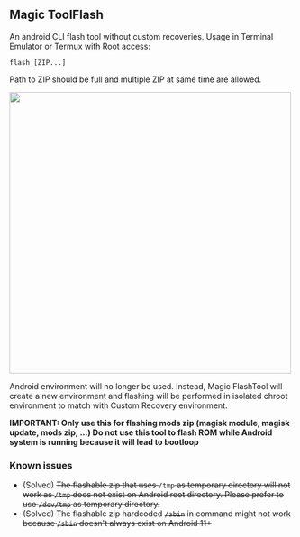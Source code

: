 ## Magic ToolFlash

An android CLI flash tool without custom recoveries. Usage in Terminal Emulator or Termux with Root access: 
```
flash [ZIP...]
```

Path to ZIP should be full and multiple ZIP at same time are allowed.

<img src="https://github.com/HuskyDG/huskydg.github.io/raw/main/img/Screenshot_20220411-162531_Terminal_Emulator.png" width="500px"/>

Android environment will no longer be used. Instead, Magic FlashTool will create a new environment and flashing will be performed in isolated chroot environment to match with Custom Recovery environment.

**IMPORTANT: Only use this for flashing mods zip (magisk module, magisk update, mods zip, ...) Do not use this tool to flash ROM while Android system is running because it will lead to bootloop**

### Known issues

- (Solved) ~~The flashable zip that uses `/tmp` as temporary directory will not work as `/tmp` does not exist on Android root directory. Please prefer to use `/dev/tmp` as temporary directory.~~
- (Solved) ~~The flashable zip hardcoded `/sbin` in command might not work because `/sbin` doesn't always exist on Android 11+~~
